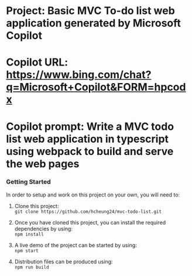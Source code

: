 # Project: Basic MVC To-do list web application generated by Microsoft Copilot

# Copilot URL: https://www.bing.com/chat?q=Microsoft+Copilot&FORM=hpcodx

# Copilot prompt: Write a MVC todo list web application in typescript using webpack to build and serve the web pages

### Getting Started

In order to setup and work on this project on your own, you will need to:

1. Clone this project:  
   `git clone https://github.com/hcheung24/mvc-todo-list.git`

2. Once you have cloned this project, you can install the required dependencies by using:  
   `npm install`

3. A live demo of the project can be started by using:  
   `npm start`

4. Distribution files can be produced using:  
   `npm run build`
